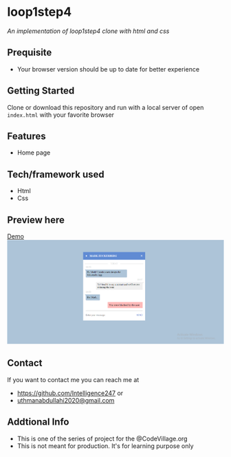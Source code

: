 # loop1step4
*An implementation of loop1step4 clone with html and css*
## Prequisite
- Your browser version should be up to date for better experience
## Getting Started
Clone or download this repository and run with a local server of open `index.html` with your favorite browser
## Features
- Home page
## Tech/framework used
- Html
- Css
## Preview here
[Demo](https://rawcdn.githack.com/Intelligence247/loop1step4/0c8a8368c05a36f94330b232ed1886f060caa9b4/index.html)
![screenshot](./sketch.png)
## Contact
If you want to contact me you can reach me at
- https://github.com/Intelligence247 or
- uthmanabdullahi2020@gmail.com
## Addtional Info
- This is one of the series of project for the @CodeVillage.org
- This is not meant for production. It's for learning purpose only
